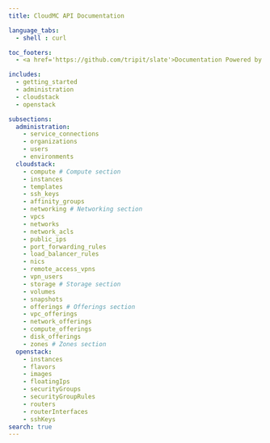 ```yaml
---
title: CloudMC API Documentation

language_tabs:
  - shell : curl

toc_footers:
  - <a href='https://github.com/tripit/slate'>Documentation Powered by Slate</a>

includes:
  - getting_started
  - administration
  - cloudstack
  - openstack

subsections:
  administration:
    - service_connections
    - organizations
    - users
    - environments
  cloudstack:
    - compute # Compute section
    - instances
    - templates
    - ssh_keys
    - affinity_groups
    - networking # Networking section
    - vpcs
    - networks
    - network_acls
    - public_ips
    - port_forwarding_rules
    - load_balancer_rules
    - nics
    - remote_access_vpns
    - vpn_users
    - storage # Storage section
    - volumes
    - snapshots
    - offerings # Offerings section
    - vpc_offerings
    - network_offerings
    - compute_offerings
    - disk_offerings
    - zones # Zones section
  openstack:
    - instances
    - flavors
    - images
    - floatingIps
    - securityGroups
    - securityGroupRules
    - routers
    - routerInterfaces
    - sshKeys
search: true
---
```

